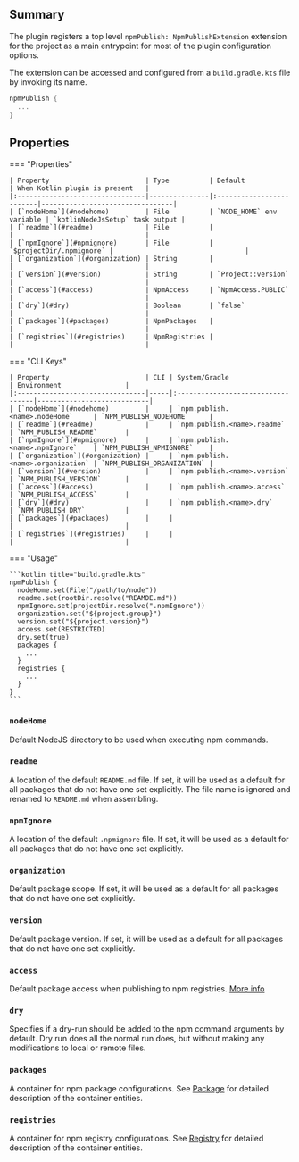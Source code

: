 ## Summary

The plugin registers a top level `npmPublish: NpmPublishExtension` extension for the project as a main entrypoint for
most of the plugin configuration options.

The extension can be accessed and configured from a `build.gradle.kts` file by invoking its name.

```kotlin title="build.gradle.kts"
npmPublish {
  ...
}
```

## Properties

=== "Properties"

    | Property                        | Type          | Default                  | When Kotlin plugin is present   |
    |:--------------------------------|---------------|:-------------------------|---------------------------------|
    | [`nodeHome`](#nodehome)         | File          | `NODE_HOME` env variable | `kotlinNodeJsSetup` task output |
    | [`readme`](#readme)             | File          |                          |                                 |
    | [`npmIgnore`](#npmignore)       | File          | `$projectDir/.npmignore` |                                 |
    | [`organization`](#organization) | String        |                          |                                 |
    | [`version`](#version)           | String        | `Project::version`       |                                 |
    | [`access`](#access)             | NpmAccess     | `NpmAccess.PUBLIC`       |                                 |
    | [`dry`](#dry)                   | Boolean       | `false`                  |                                 |
    | [`packages`](#packages)         | NpmPackages   |                          |                                 |
    | [`registries`](#registries)     | NpmRegistries |                          |                                 |

=== "CLI Keys"

    | Property                        | CLI | System/Gradle                     | Environment                |
    |:--------------------------------|-----|:----------------------------------|----------------------------|
    | [`nodeHome`](#nodehome)         |     | `npm.publish.<name>.nodeHome`     | `NPM_PUBLISH_NODEHOME`     |
    | [`readme`](#readme)             |     | `npm.publish.<name>.readme`       | `NPM_PUBLISH_README`       |
    | [`npmIgnore`](#npmignore)       |     | `npm.publish.<name>.npmIgnore`    | `NPM_PUBLISH_NPMIGNORE`    |
    | [`organization`](#organization) |     | `npm.publish.<name>.organization` | `NPM_PUBLISH_ORGANIZATION` |
    | [`version`](#version)           |     | `npm.publish.<name>.version`      | `NPM_PUBLISH_VERSION`      |
    | [`access`](#access)             |     | `npm.publish.<name>.access`       | `NPM_PUBLISH_ACCESS`       |
    | [`dry`](#dry)                   |     | `npm.publish.<name>.dry`          | `NPM_PUBLISH_DRY`          |
    | [`packages`](#packages)         |     |                                   |                            |
    | [`registries`](#registries)     |     |                                   |                            |


=== "Usage"

    ```kotlin title="build.gradle.kts"
    npmPublish {
      nodeHome.set(File("/path/to/node"))
      readme.set(rootDir.resolve("REAMDE.md"))
      npmIgnore.set(projectDir.resolve(".npmIgnore"))
      organization.set("${project.group}")
      version.set("${project.version}")
      access.set(RESTRICTED)
      dry.set(true)
      packages {
        ...
      }
      registries {
        ...
      }
    }
    ```

### `nodeHome`

Default NodeJS directory to be used when executing npm commands.

### `readme`

A location of the default `README.md` file. If set, it will be used as a default for all packages that do not have one
set
explicitly. The file name is ignored and renamed to `README.md` when assembling.

### `npmIgnore`

A location of the default `.npmignore` file. If set, it will be used as a default for all packages that do not have one
set explicitly.

### `organization`

Default package scope. If set, it will be used as a default for all packages that do not have one set explicitly.

### `version`

Default package version. If set, it will be used as a default for all packages that do not have one set explicitly.

### `access`

Default package access when publishing to npm registries.
[More info](https://docs.npmjs.com/package-scope-access-level-and-visibility)

### `dry`

Specifies if a dry-run should be added to the npm command arguments by default. Dry run does all the normal run does,
but without making any modifications to local or remote files.

### `packages`

A container for npm package configurations. 
See [Package](package.md) for detailed description of the container entities.

### `registries`

A container for npm registry configurations. 
See [Registry](registry.md) for detailed description of the container entities.
